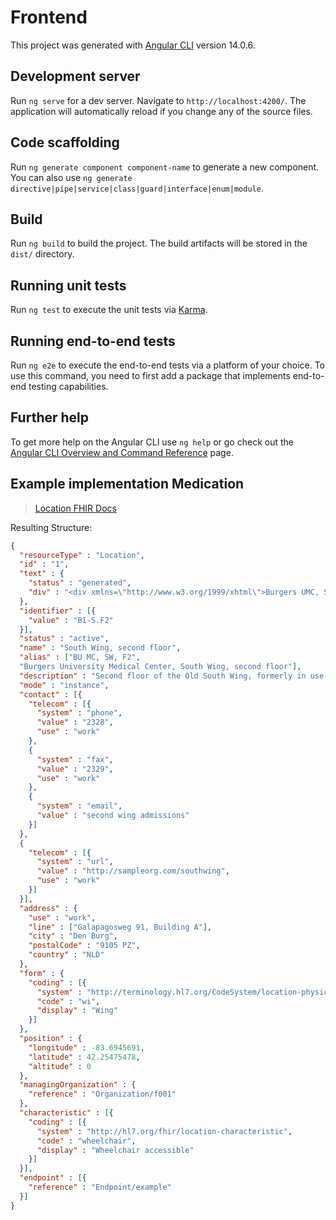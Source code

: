 # Frontend

This project was generated with [Angular CLI](https://github.com/angular/angular-cli) version 14.0.6.

## Development server

Run `ng serve` for a dev server. Navigate to `http://localhost:4200/`. The application will automatically reload if you change any of the source files.

## Code scaffolding

Run `ng generate component component-name` to generate a new component. You can also use `ng generate directive|pipe|service|class|guard|interface|enum|module`.

## Build

Run `ng build` to build the project. The build artifacts will be stored in the `dist/` directory.

## Running unit tests

Run `ng test` to execute the unit tests via [Karma](https://karma-runner.github.io).

## Running end-to-end tests

Run `ng e2e` to execute the end-to-end tests via a platform of your choice. To use this command, you need to first add a package that implements end-to-end testing capabilities.

## Further help

To get more help on the Angular CLI use `ng help` or go check out the [Angular CLI Overview and Command Reference](https://angular.io/cli) page.


## Example implementation Medication
> [Location FHIR Docs](https://build.fhir.org/location.html)


Resulting Structure:
```json
{
  "resourceType" : "Location",
  "id" : "1",
  "text" : {
    "status" : "generated",
    "div" : "<div xmlns=\"http://www.w3.org/1999/xhtml\">Burgers UMC, South Wing, second floor</div>"
  },
  "identifier" : [{
    "value" : "B1-S.F2"
  }],
  "status" : "active",
  "name" : "South Wing, second floor",
  "alias" : ["BU MC, SW, F2",
  "Burgers University Medical Center, South Wing, second floor"],
  "description" : "Second floor of the Old South Wing, formerly in use by Psychiatry",
  "mode" : "instance",
  "contact" : [{
    "telecom" : [{
      "system" : "phone",
      "value" : "2328",
      "use" : "work"
    },
    {
      "system" : "fax",
      "value" : "2329",
      "use" : "work"
    },
    {
      "system" : "email",
      "value" : "second wing admissions"
    }]
  },
  {
    "telecom" : [{
      "system" : "url",
      "value" : "http://sampleorg.com/southwing",
      "use" : "work"
    }]
  }],
  "address" : {
    "use" : "work",
    "line" : ["Galapagosweg 91, Building A"],
    "city" : "Den Burg",
    "postalCode" : "9105 PZ",
    "country" : "NLD"
  },
  "form" : {
    "coding" : [{
      "system" : "http://terminology.hl7.org/CodeSystem/location-physical-type",
      "code" : "wi",
      "display" : "Wing"
    }]
  },
  "position" : {
    "longitude" : -83.6945691,
    "latitude" : 42.25475478,
    "altitude" : 0
  },
  "managingOrganization" : {
    "reference" : "Organization/f001"
  },
  "characteristic" : [{
    "coding" : [{
      "system" : "http://hl7.org/fhir/location-characteristic",
      "code" : "wheelchair",
      "display" : "Wheelchair accessible"
    }]
  }],
  "endpoint" : [{
    "reference" : "Endpoint/example"
  }]
}
```
